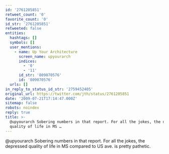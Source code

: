 ```yaml
---
id: '2761205851'
retweet_count: '0'
favorite_count: '0'
id_str: '2761205851'
retweeted: false
entities:
  hashtags: []
  symbols: []
  user_mentions:
    - name: Up Your Architecture
      screen_name: upyourarch
      indices:
        - '0'
        - '11'
      id_str: '809070576'
      id: '809070576'
  urls: []
in_reply_to_status_id_str: '2759452405'
original_url: https://twitter.com/jth/status/2761205851
date: '2009-07-21T17:14:47.000Z'
sitemap: false
robots: noindex
reply: true
title: >-
  @upyourarch Sobering numbers in that report. For all the jokes, the depressed
  quality of life in MS …
---
```


@upyourarch Sobering numbers in that report. For all the jokes, the depressed quality of life in MS compared to US ave. is pretty pathetic.